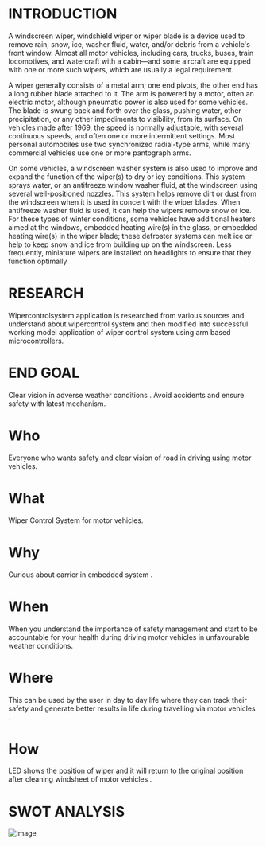 # INTRODUCTION

A windscreen wiper, windshield wiper or wiper blade is a device used to remove rain, snow, ice, washer fluid, water, and/or debris from a vehicle's front window. Almost all motor vehicles, including cars, trucks, buses, train locomotives, and watercraft with a cabin—and some aircraft are equipped with one or more such wipers, which are usually a legal requirement.

A wiper generally consists of a metal arm; one end pivots, the other end has a long rubber blade attached to it. The arm is powered by a motor, often an electric motor, although pneumatic power is also used for some vehicles. The blade is swung back and forth over the glass, pushing water, other precipitation, or any other impediments to visibility, from its surface. On vehicles made after 1969, the speed is normally adjustable, with several continuous speeds, and often one or more intermittent settings. Most personal automobiles use two synchronized radial-type arms, while many commercial vehicles use one or more pantograph arms.

On some vehicles, a windscreen washer system is also used to improve and expand the function of the wiper(s) to dry or icy conditions. This system sprays water, or an antifreeze window washer fluid, at the windscreen using several well-positioned nozzles. This system helps remove dirt or dust from the windscreen when it is used in concert with the wiper blades. When antifreeze washer fluid is used, it can help the wipers remove snow or ice. For these types of winter conditions, some vehicles have additional heaters aimed at the windows, embedded heating wire(s) in the glass, or embedded heating wire(s) in the wiper blade; these defroster systems can melt ice or help to keep snow and ice from building up on the windscreen. Less frequently, miniature wipers are installed on headlights to ensure that they function optimally
# RESEARCH
Wipercontrolsystem application is researched from various sources and understand about wipercontrol system and then modified into successful working model application of wiper control system using arm based microcontrollers.

# END GOAL
Clear vision in adverse weather conditions .
Avoid accidents and ensure safety with latest mechanism.
# Who
Everyone who wants safety and clear vision of road in driving using motor vehicles.
# What
Wiper Control System for motor vehicles.
# Why
Curious about carrier in embedded system .
# When
When you understand the importance of safety management and start to be accountable for your health during driving motor vehicles in unfavourable weather conditions.
# Where
This can be used by the user in day to day life where they can track their safety and generate better results in life during travelling via motor vehicles .
# How
LED shows the position of wiper and it will return to the original position after cleaning windsheet of motor vehicles .
# SWOT ANALYSIS
![image](https://user-images.githubusercontent.com/101430667/168328490-bf70ece3-71a3-428e-8a0e-24cb1b912e78.png)

